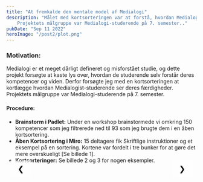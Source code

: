 ```yaml
---
title: "At fremkalde den mentale model af Medialogi"
description: "Målet med kortsorteringen var at forstå, hvordan Medialogist-studerende ser deres færdighedssæt. 
    Projektets målgruppe var Medialogi-studerende på 7. semester.."
pubDate: "Sep 11 2022"
heroImage: "/post2/plot.png"
---
```

<!DOCTYPE html>
<html>
<head>
    <title>Simple Image Slideshow</title>
    <style>
        .mySlides {display:none;}
        .slideshow-container {
            max-width: auto;
            position: relative;
            margin: auto;
        }
        .slideshow-container img {
            width: auto;
            height: 40vh;
        }
        /* Styles for navigation buttons */
        .nav-btn {
            position: absolute;
            top: 50%;
            transform: translateY(-50%);
            background-color: rgba(255, 255, 255, 0.7);
            border: none;
            color: black;
            cursor: pointer;
            font-size: 20px;
            padding: 10px 20px;
            z-index: 99;
        }
        .nav-btn:hover {
            background-color: rgba(255, 255, 255, 0.9);
        }
        .nav-prev {
            left: 10px;
        }
        .nav-next {
            right: 10px;
        }
    </style>
</head>
<body>
    <h3>Motivation:</h3>
        <p>
            Medialogi er et meget dårligt defineret og misforstået studie, og dette projekt forsøgte at kaste lys over, hvordan 
            de studerende selv forstår deres kompetencer og viden. Derfor forsøgte jeg med en kortsorteringen at kortlægge hvordan Medialogist-studerende ser deres færdigheder. 
            Projektets målgruppe var Medialogi-studerende på 7. semester.
        </p>
    <h4>Procedure:</h4>
        <ul>
            <li><b>Brainstorm i Padlet:</b> Under en workshop brainstormede vi omkring 150 kompetencer som jeg filtrerede ned til 93 som jeg brugte dem i en åben kortsortering. </li>
            <li><b>Åben Kortsortering i Miro:</b> 15 deltagere fik Skriftlige instruktioner og et eksempel på en sortering. Kortene var fordelt i tre bunker for at gøre det mere overskueligt [Se billede 1].</li>
            <li><b>Kortsorteringer:</b> Se billede 2 og 3 for nogen eksempler.</li>
        </ul>

<div class="slideshow-container">
    <img class="mySlides" src="\post2\padlet.png">
    <img class="mySlides" src="\post2\Picture1.png">
    <img class="mySlides" src="\post2\Picture2.png">
    <img class="mySlides" src="\post2\Picture3.png">
    <img class="mySlides" src="\post2\data1.png">
    <img class="mySlides" src="\post2\data2.png">
    <img class="mySlides" src="\post2\data3.png">
    <img class="mySlides" src="\post2\Picture4.png">
    <img class="mySlides" src="\post2\plot.png">
    <img class="mySlides" src="\post2\Picture5.jpg">
    <img class="mySlides" src="\post2\Picture6.jpg">
    <button class="nav-btn nav-prev">&#10094;</button>
    <button class="nav-btn nav-next">&#10095;</button>
</div>
<span id=imageText></span>

<script>
    var slideIndex = 1;
    const images = NumberOfImages()
    showSlides(slideIndex);
    

    function NumberOfImages() {
        var i;
        var slides = document.getElementsByClassName("mySlides");
        for (i = 0; i < slides.length; i++) {
        slides[i].style.display = "none";  
        }
        return slides.length
    }

    function showSlides(slideIndex) {
        var i;
        var slides = document.getElementsByClassName("mySlides");
        for (i = 0; i < slides.length; i++) {
            slides[i].style.display = "none";  
        }
        //slideIndex++;
        if (slideIndex > slides.length) {slideIndex = 1}    
        slides[slideIndex-1].style.display = "block";
        changeSpanText(slideIndex)
    }

    function nextImg() {
        if (slideIndex == images) {slideIndex = 1}
        else
        slideIndex = slideIndex + 1
        showSlides(slideIndex)
        changeSpanText(slideIndex)
    }

    function previousImg() {
        if (slideIndex == 1) {slideIndex = images}
        else
        slideIndex = slideIndex - 1
        showSlides(slideIndex)
        changeSpanText(slideIndex)
    }

    document.querySelector(".nav-next").addEventListener("click", nextImg);
    document.querySelector(".nav-prev").addEventListener("click", previousImg);

    function changeSpanText(imageIndex) {
        // Selecting the span element by its ID
        var spanElement = document.getElementById('imageText');
        var index = imageIndex - 1
        const imageTextArray = [
            "image 1",
            "image 2",
            "image 3",
            "image 4",
            "image 5",
            "image 6",
            "image 7",
            "image 8",
            "image 9",
            "image 10",
            "image 11"
        ]
        // Changing the text content of the span element
        spanElement.textContent = 'Updated text '+imageTextArray[index];
}
</script>

</body>
</html>
